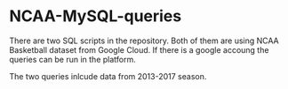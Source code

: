 # NCAA-MySQL-queries

There are two SQL scripts in the repository.
Both of them are using NCAA Basketball dataset from Google Cloud. 
If there is a google accoung the queries can be run in the platform.

The two queries inlcude data from 2013-2017 season.
